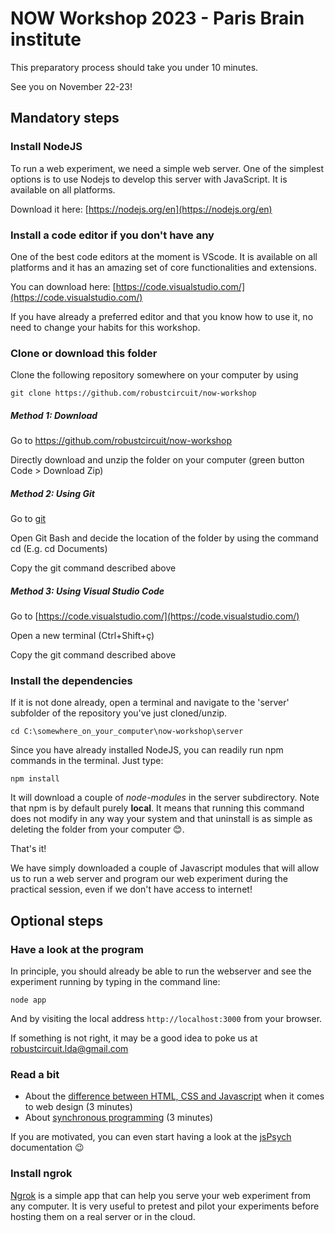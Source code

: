 # NOW Workshop 2023 - Paris Brain institute

This preparatory process should take you under 10 minutes.

See you on November 22-23!

## Mandatory steps

### Install NodeJS

To run a web experiment, we need a simple web server. One of the simplest options is to use Nodejs to develop this server with JavaScript. It is available on all platforms.

Download it here:  [https://nodejs.org/en](https://nodejs.org/en)

### Install a code editor if you don't have any

One of the best code editors at the moment is VScode. It is available on all platforms and it has an amazing set of core functionalities and extensions.

You can download here: [https://code.visualstudio.com/](https://code.visualstudio.com/)

If you have already a preferred editor and that you know how to use it, no need to change your habits for this workshop.

### Clone or download this folder

Clone the following repository somewhere on your computer by using 
```
git clone https://github.com/robustcircuit/now-workshop
```


##### Method 1: Download

Go to https://github.com/robustcircuit/now-workshop

Directly download and unzip the folder on your computer (green button Code > Download Zip)


##### Method 2: Using Git

Go to [git](https://git-scm.com/)

Open Git Bash and decide the location of the folder by using the command cd (E.g. cd Documents)

Copy the git command described above


##### Method 3: Using Visual Studio Code

Go to [https://code.visualstudio.com/](https://code.visualstudio.com/) 

Open a new terminal (Ctrl+Shift+ç)

Copy the git command described above


### Install the dependencies

If it is not done already, open a terminal and navigate to the 'server' subfolder of the repository you've just cloned/unzip.
```
cd C:\somewhere_on_your_computer\now-workshop\server
```
Since you have already installed NodeJS, you can readily run npm commands in the terminal. Just type:
```
npm install
```
It will download a couple of *node-modules* in the server subdirectory. Note that npm is by default purely **local**. It means that running this command does not modify in any way your system and that uninstall is as simple as deleting the folder from your computer 😊.

That's it! 

We have simply downloaded a couple of Javascript modules that will allow us to run a web server and program our web experiment during the practical session, even if we don't have access to internet!

## Optional steps

### Have a look at the program

In principle, you should already be able to run the webserver and see the experiment running by typing in the command line:
```
node app
```
And by visiting the local address `http://localhost:3000` from your browser.

If something is not right, it may be a good idea to poke us at <a href="mailto:robustcircuit.lda@gmail.com">robustcircuit.lda@gmail.com<a>

### Read a bit

- About the [difference between HTML, CSS and Javascript](https://www.ironhack.com/us/blog/the-differences-between-html-css-and-javascript) when it comes to web design (3 minutes)
- About [synchronous programming](https://dev.to/luizcalaca/sync-and-async-for-dummies-or-cooking-chefs-5759) (3 minutes)

If you are motivated, you can even start having a look at the [jsPsych](https://www.jspsych.org/7.3/) documentation 😉


### Install ngrok
[Ngrok](https://ngrok.com/download) is a simple app that can help you serve your web experiment from any computer. It is very useful to pretest and pilot your experiments before hosting them on a real server or in the cloud.




